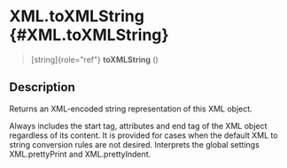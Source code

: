 XML.toXMLString {#XML.toXMLString}
===============

> [string]{role="ref"} **toXMLString** ()

Description
-----------

Returns an XML-encoded string representation of this XML object.

Always includes the start tag, attributes and end tag of the XML object
regardless of its content. It is provided for cases when the default XML
to string conversion rules are not desired. Interprets the global
settings XML.prettyPrint and XML.prettyIndent.
